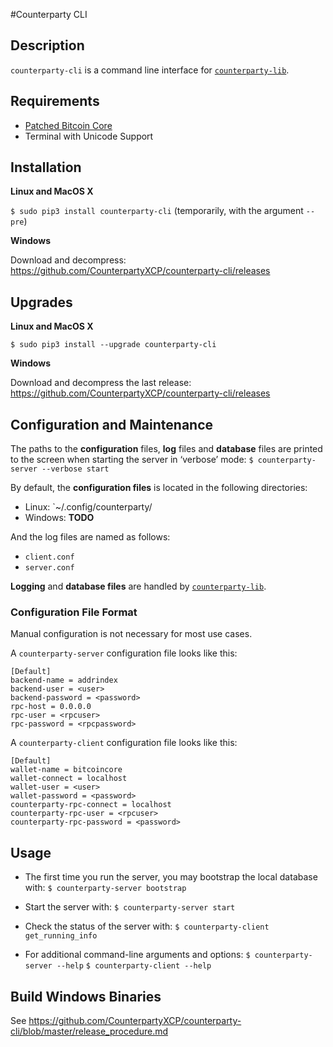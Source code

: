 #Counterparty CLI

## Description

`counterparty-cli` is a command line interface for [`counterparty-lib`](counterparty_lib.md).


## Requirements

* [Patched Bitcoin Core](bitcoin_core.md)
* Terminal with Unicode Support

## Installation

**Linux and MacOS X**

`$ sudo pip3 install counterparty-cli` (temporarily, with the argument `--pre`)

**Windows**

Download and decompress: https://github.com/CounterpartyXCP/counterparty-cli/releases

## Upgrades

**Linux and MacOS X**

`$ sudo pip3 install --upgrade counterparty-cli`

**Windows**

Download and decompress the last release: https://github.com/CounterpartyXCP/counterparty-cli/releases

## Configuration and Maintenance

The paths to the **configuration** files, **log** files and **database** files are printed to the screen when starting the server in ‘verbose’ mode:
	`$ counterparty-server --verbose start`

By default, the **configuration files** is located in the following directories:

* Linux: `~/.config/counterparty/
* Windows: **TODO**

And the log files are named as follows:
* `client.conf`
* `server.conf`

**Logging** and **database files** are handled by [`counterparty-lib`](counterparty_lib.md).


### Configuration File Format

Manual configuration is not necessary for most use cases.

A `counterparty-server` configuration file looks like this:

	[Default]
	backend-name = addrindex
	backend-user = <user>
	backend-password = <password>
	rpc-host = 0.0.0.0
	rpc-user = <rpcuser>
	rpc-password = <rpcpassword>

A `counterparty-client` configuration file looks like this:

	[Default]
	wallet-name = bitcoincore
	wallet-connect = localhost
	wallet-user = <user>
	wallet-password = <password>
	counterparty-rpc-connect = localhost
	counterparty-rpc-user = <rpcuser>
	counterparty-rpc-password = <password>


## Usage

* The first time you run the server, you may bootstrap the local database with:
	`$ counterparty-server bootstrap`

* Start the server with:
	`$ counterparty-server start`

* Check the status of the server with:
	`$ counterparty-client get_running_info`

* For additional command-line arguments and options:
	`$ counterparty-server --help`
	`$ counterparty-client --help`

## Build Windows Binaries

See https://github.com/CounterpartyXCP/counterparty-cli/blob/master/release_procedure.md

<!-- TODO: Logs, Data directory -->
